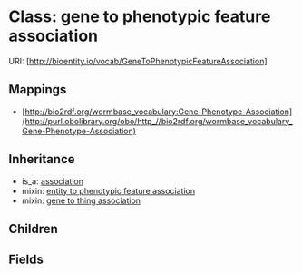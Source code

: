 # Class: gene to phenotypic feature association




URI: [http://bioentity.io/vocab/GeneToPhenotypicFeatureAssociation]
## Mappings

 * [http://bio2rdf.org/wormbase_vocabulary:Gene-Phenotype-Association](http://purl.obolibrary.org/obo/http_//bio2rdf.org/wormbase_vocabulary_Gene-Phenotype-Association)
## Inheritance

 *  is_a: [association](Association.md)
 *  mixin: [entity to phenotypic feature association](EntityToPhenotypicFeatureAssociation.md)
 *  mixin: [gene to thing association](GeneToThingAssociation.md)
## Children

## Fields


